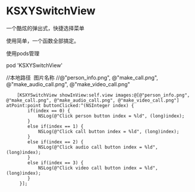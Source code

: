 # KSXYSwitchView
一个酷炫的弹出式，快捷选择菜单

使用简单，一个函数全部搞定。

使用pods管理

pod 'KSXYSwitchView'

//本地路径  图片名称
    //@"person_info.png", @"make_call.png", @"make_audio_call.png", @"make_video_call.png"      
    
    
        [KSXYSwitchView showInView:self.view images:@[@"person_info.png", @"make_call.png", @"make_audio_call.png", @"make_video_call.png"] atPoint:point buttonClicked:^(NSInteger index) {
            if(index == 0) {
                NSLog(@"Click person button index = %ld", (long)index);
            } 
            else if(index == 1) {
                NSLog(@"Click call button index = %ld", (long)index);
            } 
            else if(index == 2) {
                NSLog(@"Click audio call button index = %ld", (long)index);
            } 
            else if(index == 3) {
                NSLog(@"Click video call button index = %ld", (long)index);
            }
         }];

